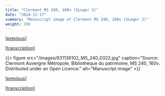 ```yaml
---
title: "Clermont MS 240, 160v (SLeger 3)"
date: "2024-12-17"
summary: "Manuscript image of Clermont MS 240, 160v (SLeger 3)"
weight: 200
---
```


\[[previous](/docs/ms240-160r)\]

\[[transcription](/docs/sleger)\]

{{< figure src="/images/631136102_MS_240_0322.jpg" caption="Source: Clermont Auvergne Métropole, Bibliothèque du patrimoine, MS 240, 160v. Distributed under an Open Licence." alt="Manuscript image" >}}

\[[previous](/docs/ms240-160r)\]

\[[transcription](/docs/sleger)\]
